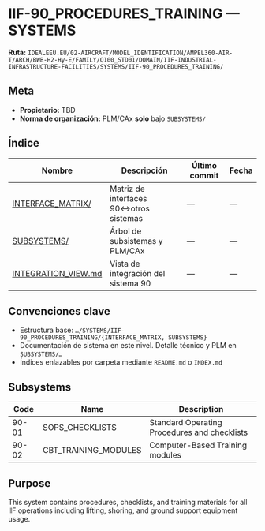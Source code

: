 # IIF-90_PROCEDURES_TRAINING — SYSTEMS

**Ruta:** `IDEALEEU.EU/02-AIRCRAFT/MODEL_IDENTIFICATION/AMPEL360-AIR-T/ARCH/BWB-H2-Hy-E/FAMILY/Q100_STD01/DOMAIN/IIF-INDUSTRIAL-INFRASTRUCTURE-FACILITIES/SYSTEMS/IIF-90_PROCEDURES_TRAINING/`

## Meta
- **Propietario:** TBD
- **Norma de organización:** PLM/CAx **solo** bajo `SUBSYSTEMS/`

## Índice
| Nombre | Descripción | Último commit | Fecha |
|---|---|---|---|
| [INTERFACE_MATRIX/](./INTERFACE_MATRIX/) | Matriz de interfaces 90↔otros sistemas | — | — |
| [SUBSYSTEMS/](./SUBSYSTEMS/) | Árbol de subsistemas y PLM/CAx | — | — |
| [INTEGRATION_VIEW.md](./INTEGRATION_VIEW.md) | Vista de integración del sistema 90 | — | — |

## Convenciones clave
- Estructura base: `…/SYSTEMS/IIF-90_PROCEDURES_TRAINING/{INTERFACE_MATRIX, SUBSYSTEMS}`
- Documentación de sistema en este nivel. Detalle técnico y PLM en `SUBSYSTEMS/…`
- Índices enlazables por carpeta mediante `README.md` o `INDEX.md`

## Subsystems

| Code | Name | Description |
|------|------|-------------|
| 90-01 | SOPS_CHECKLISTS | Standard Operating Procedures and checklists |
| 90-02 | CBT_TRAINING_MODULES | Computer-Based Training modules |

## Purpose

This system contains procedures, checklists, and training materials for all IIF operations including lifting, shoring, and ground support equipment usage.
